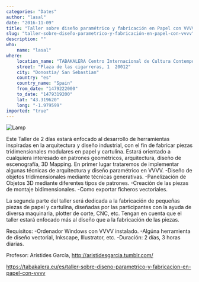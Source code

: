```yaml
---
categories: "Dates"
author: "lasal"
date: "2016-11-09"
title: "Taller sobre diseño paramétrico y fabricación en Papel con VVVV"
slug: "taller-sobre-diseño-parametrico-y-fabricación-en-papel-con-vvvv"
description: ""
who: 
    name: "lasal"
where: 
    location_name: "TABAKALERA Centro Internacional de Cultura Contemporánea"
    street: "Plaza de las cigarreras, 1  20012"
    city: "Donostia/ San Sebastian"
    country: "es"
    country_name: "Spain"
    from_date: "1479222000"
    to_date: "1479319200"
    lat: "43.319620"
    long: "-1.979599"
imported: "true"
---
```



![Lamp](CIMG1147.JPG) 

Este Taller de 2 días estará enfocado al desarrollo de herramientas inspiradas en la arquitectura y diseño industrial, con el fin de fabricar piezas tridimensionales modulares en papel y cartulina.
Estará orientado a cualquiera interesado en patrones geométricos, arquitectura, diseño de escenografía, 3D Mapping.
En primer lugar trataremos de implementar algunas técnicas de arquitectura y diseño paramétrico en
VVVV.
-Diseño de objetos tridimensionales mediante técnicas generativas.
-Panelización de Objetos 3D mediante diferentes tipos de patrones.
-Creación de las piezas de montaje bidimensionales.
-Como exportar ficheros vectoriales.

La segunda parte del taller será dedicada a la fabricación de pequeñas piezas de papel y cartulina,
diseñadas por las participantes con la ayuda de diversa maquinaria, plotter de corte, CNC, etc.
Tengan en cuenta que el taller estará enfocado más al diseño que a la fabricación de las piezas.

Requisitos:
-Ordenador Windows con VVVV instalado.
-Algúna herramienta de diseño vectorial, Inkscape, Illustrator, etc.
-Duración: 2 días, 3 horas diarias.

Profesor: Arístides García,
http://aristidesgarcia.tumblr.com/

https://tabakalera.eu/es/taller-sobre-diseno-parametrico-y-fabricacion-en-papel-con-vvvv